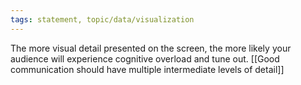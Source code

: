 ```yaml
---
tags: statement, topic/data/visualization
---
```

The more visual detail presented on the screen, the more likely your audience will experience cognitive overload and tune out. [[Good communication should have multiple intermediate levels of detail]]
